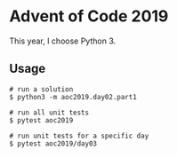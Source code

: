 # Advent of Code 2019
This year, I choose Python 3.

## Usage
```
# run a solution
$ python3 -m aoc2019.day02.part1

# run all unit tests
$ pytest aoc2019

# run unit tests for a specific day
$ pytest aoc2019/day03
```